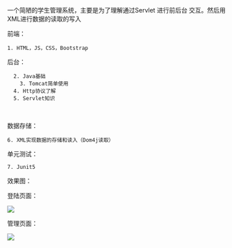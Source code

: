 一个简陋的学生管理系统，主要是为了理解通过Servlet 进行前后台 交互。然后用XML进行数据的读取的写入



前端：

```
1. HTML，JS，CSS，Bootstrap
```



  

后台：

```
  2. Java基础 
	3. Tomcat简单使用
  4. Http协议了解
  5. Servlet知识	
```

  

数据存储：

```
6. XML实现数据的存储和读入（Dom4j读取）
```



单元测试：

```
7. Junit5
```
效果图：  

登陆页面：

![](https://github.com/jjc123/-Student-management-system--Javaweb/blob/master/Design%20sketch/1.png)  

管理页面：  

![](https://github.com/jjc123/-Student-management-system--Javaweb/blob/master/Design%20sketch/2.png)


